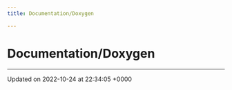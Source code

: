```yaml
---
title: Documentation/Doxygen

---
```


# Documentation/Doxygen








-------------------------------

Updated on 2022-10-24 at 22:34:05 +0000

